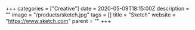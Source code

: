 +++
categories = ["Creative"]
date = 2020-05-09T18:15:00Z
description = ""
image = "/products/sketch.jpg"
tags = []
title = "Sketch"
website = "https://www.sketch.com"
parent = ""
+++
